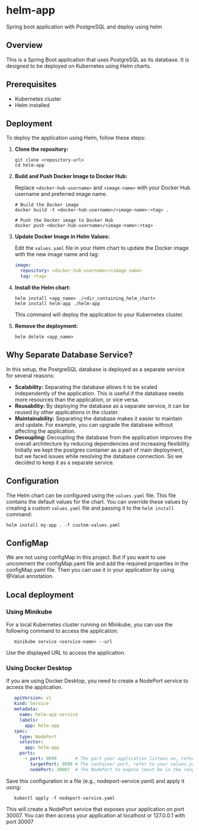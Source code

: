 # helm-app
Spring boot application with PostgreSQL and deploy using helm

## Overview

This is a Spring Boot application that uses PostgreSQL as its database. It is designed to be deployed on Kubernetes using Helm charts.

## Prerequisites

-   Kubernetes cluster
-   Helm installed

## Deployment

To deploy the application using Helm, follow these steps:

1. **Clone the repository:**

    ```shell
    git clone <repository-url>
    cd helm-app
    ```

2. **Build and Push Docker Image to Docker Hub:**

    Replace `<docker-hub-username>` and `<image-name>` with your Docker Hub username and preferred image name.

    ```shell
    # Build the Docker image
    docker build -t <docker-hub-username>/<image-name>:<tag> .

    # Push the Docker image to Docker Hub
    docker push <docker-hub-username>/<image-name>:<tag>
    ```

3. **Update Docker Image in Helm Values:**

    Edit the `values.yaml` file in your Helm chart to update the Docker image with the new image name and tag:

    ```yaml
    image:
      repository: <docker-hub-username>/<image-name>
      tag: <tag>
    ```

4. **Install the Helm chart:**

    ```shell
    helm install <app_name> ./<dir_containing_helm_chart>
    helm install helm-app ./helm-app
    ```

    This command will deploy the application to your Kubernetes cluster.

5. **Remove the deployment:**

    ```shell
    helm delete <app_name>
    ```

## Why Separate Database Service?

In this setup, the PostgreSQL database is deployed as a separate service for several reasons:

-   **Scalability:** Separating the database allows it to be scaled independently of the application. This is useful if the database needs more resources than the application, or vice versa.
-   **Reusability:** By deploying the database as a separate service, it can be reused by other applications in the cluster.
-   **Maintainability:** Separating the database makes it easier to maintain and update. For example, you can upgrade the database without affecting the application.
-   **Decoupling:** Decoupling the database from the application improves the overall architecture by reducing dependencies and increasing flexibility.
Initially we kept the postgres container as a part of main deployment, but we faced issues while resolving the database connection. So we decided to keep it as a separate service.

## Configuration

The Helm chart can be configured using the `values.yaml` file. This file contains the default values for the chart. You can override these values by creating a custom `values.yaml` file and passing it to the `helm install` command:

```shell
helm install my-app . -f custom-values.yaml
```

## ConfigMap
We are not using configMap in this project. But if you want to use uncomment the configMap.yaml file and add the required properties in the configMap.yaml file. 
Then you can use it in your application by using @Value annotation.

## Local deployment

### Using Minikube
For a local Kubernetes cluster running on Minikube, you can use the following command to access the application:
```shell
   minikube service <service-name> --url
```
Use the displayed URL to access the application.

### Using Docker Desktop
If you are using Docker Desktop, you need to create a NodePort service to access the application.
```yaml
   apiVersion: v1
   kind: Service
   metadata:
     name: helm-app-service
     labels:
       app: helm-app
   spec:
     type: NodePort
     selector:
       app: helm-app
     ports:
       - port: 9090       # The port your application listens on, refer to your application.properties
         targetPort: 9090 # The container port, refer to your values.yaml
         nodePort: 30007  # The NodePort to expose (must be in the range 30000-32767)
  ```

Save this configuration in a file (e.g., nodeport-service.yaml) and apply it using:
```shell
   kubectl apply -f nodeport-service.yaml
```
This will create a NodePort service that exposes your application on port 30007.
You can then access your application at localhost or 127.0.0.1 with port 30007

